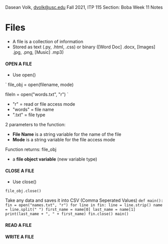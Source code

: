 Dasean Volk, dvolk@usc.edu
Fall 2021, ITP 115
Section: Boba
Week 11 Notes

# Files

* A file is a collection of information
* Stored as text (.py, .html, .css) or binary ([Word Doc] .docx, [Images] .jpg, .png, [Music] .mp3)

#### OPEN A FILE
* Use open()

`
file_obj = open(filename, mode)

fileIn = open("words.txt", "r")
`
* "r" = read or file access mode
* "words" = file name
* ".txt" = file type

 2 parameters to the function:
* **File Name** is a string variable for the name of the file
* **Mode** is a string variable for the file access mode

Function returns: file_obj
* a **file object variable** (new variable type)

#### **CLOSE** A FILE
* Use close()

`
file_obj.close()
`

Take any data and saves it into CSV (Comma Seperated Values)
`
def main():
fin = open("names.txt", "r")
for line in fin:
line = line.strip()
name = line.split(" ")
first_name = name[0]
last_name = name[1]
print(last_name + ", " + first_name)
fin.close()
main()
`

#### **READ** A FILE


#### **WRITE** A FILE

